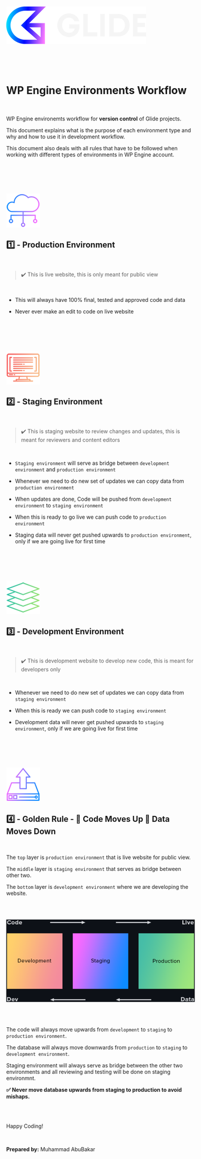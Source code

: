 <br>
<br>
<br>

![Glide Design](../assets/images/glide.png)

<br>
<br>
<br>

# WP Engine Environments Workflow

<br>

WP Engine environemts workflow for **version control** of Glide projects. 

This document explains what is the purpose of each environment type and why and how to use it in development workflow.

This document also deals with all rules that have to be followed when working with different types of environments in WP Engine account.

<br>
<br>
<br>
<br>

![1](../assets/images/1.png)

## 1️⃣ - Production Environment

<br>

> ✔️ This is live website, this is only meant for public view

<br>

- This will always have 100% final, tested and approved code and data

- Never ever make an edit to code on live website

<br>
<br>
<br>
<br>

![2](../assets/images/2.png)

## 2️⃣ - Staging Environment

<br>

> ✔️ This is staging website to review changes and updates, this is meant for reviewers and content editors

<br>

- `Staging environment` will serve as bridge between `development environment` and `production environment`

- Whenever we need to do new set of updates we can copy data from `production environment`

- When updates are done, Code will be pushed from `development environment` to `staging environment`

- When this is ready to go live we can push code to `production environment`

- Staging data will never get pushed upwards to `production environment`, only if we are going live for first time

<br>
<br>
<br>
<br>

![3](../assets/images/3.png)

## 3️⃣ - Development Environment

<br>

> ✔️ This is development website to develop new code, this is meant for developers only

<br>

- Whenever we need to do new set of updates we can copy data from `staging environment`

- When this is ready we can push code to `staging environment`

- Development data will never get pushed upwards to `staging environment`, only if we are going live for first time

<br>
<br>
<br>
<br>

![4](../assets/images/4.png)

## 4️⃣ - Golden Rule - 🔺 Code Moves Up 🔻 Data Moves Down

<br>

The `top` layer is `production environment` that is live website for public view.

The `middle` layer is `staging environment` that serves as bridge between other two.

The `bottom` layer is `development environment` where we are developing the website.

<br>
<br>

![Golden Rule](../assets/images/golden-rule.png)

<br>
<br>

The code will always move upwards from `development` to `staging` to `production environment`.

The database will always move downwards from `production` to `staging` to `development environment`.

Staging environment will always serve as bridge between the other two environments and all reviewing and testing will be done on staging environmnt.

**✅ Never move database upwards from staging to production to avoid mishaps.**

<br>
<br>

Happy Coding!

<br>

**Prepared by:**
Muhammad AbuBakar

<br>
<br>
